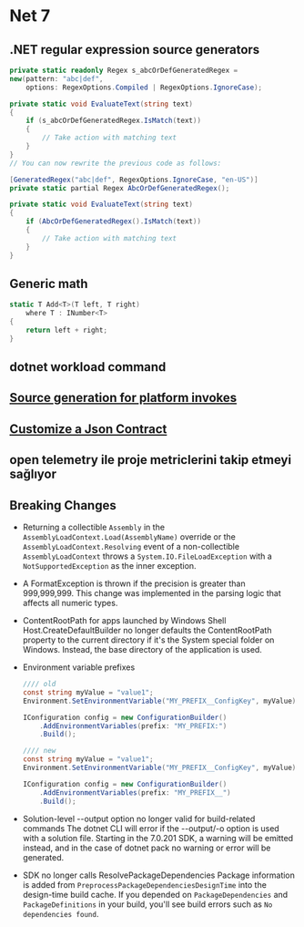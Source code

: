 # Net 7

## .NET regular expression source generators

```csharp
private static readonly Regex s_abcOrDefGeneratedRegex =
new(pattern: "abc|def",
    options: RegexOptions.Compiled | RegexOptions.IgnoreCase);

private static void EvaluateText(string text)
{
    if (s_abcOrDefGeneratedRegex.IsMatch(text))
    {
        // Take action with matching text
    }
}
// You can now rewrite the previous code as follows:

[GeneratedRegex("abc|def", RegexOptions.IgnoreCase, "en-US")]
private static partial Regex AbcOrDefGeneratedRegex();

private static void EvaluateText(string text)
{
    if (AbcOrDefGeneratedRegex().IsMatch(text))
    {
        // Take action with matching text
    }
}
```

## Generic math

```csharp
static T Add<T>(T left, T right)
    where T : INumber<T>
{
    return left + right;
}
```

## dotnet workload command

## [Source generation for platform invokes](https://learn.microsoft.com/en-us/dotnet/standard/native-interop/pinvoke-source-generation)

## [Customize a Json Contract](https://learn.microsoft.com/en-us/dotnet/standard/serialization/system-text-json/custom-contracts)

## open telemetry ile proje metriclerini takip etmeyi sağlıyor

## Breaking Changes

- Returning a collectible `Assembly` in the
 `AssemblyLoadContext.Load(AssemblyName)` override or the
 `AssemblyLoadContext.Resolving` event of a non-collectible
 `AssemblyLoadContext` throws a `System.IO.FileLoadException`
 with a `NotSupportedException` as the inner exception.
- A FormatException is thrown if the precision is greater than 999,999,999.
  This change was implemented in the parsing logic that affects all numeric
  types.
- ContentRootPath for apps launched by Windows Shell
  Host.CreateDefaultBuilder no longer defaults the ContentRootPath property to
  the current directory if it's the System special folder on Windows. Instead,
  the base directory of the application is used.
- Environment variable prefixes

  ```csharp
  //// old
  const string myValue = "value1";
  Environment.SetEnvironmentVariable("MY_PREFIX__ConfigKey", myValue);

  IConfiguration config = new ConfigurationBuilder()
      .AddEnvironmentVariables(prefix: "MY_PREFIX:")
      .Build();

  //// new
  const string myValue = "value1";
  Environment.SetEnvironmentVariable("MY_PREFIX__ConfigKey", myValue);

  IConfiguration config = new ConfigurationBuilder()
      .AddEnvironmentVariables(prefix: "MY_PREFIX__")
      .Build();
  ```

- Solution-level --output option no longer valid for build-related commands
  The dotnet CLI will error if the --output/-o option is used with a solution
  file. Starting in the 7.0.201 SDK, a warning will be emitted instead, and in
  the case of dotnet pack no warning or error will be generated.
- SDK no longer calls ResolvePackageDependencies
  Package information is added from `PreprocessPackageDependenciesDesignTime`
  into the design-time build cache. If you depended on `PackageDependencies`
  and `PackageDefinitions` in your build, you'll see build errors such as `No
  dependencies found`.
